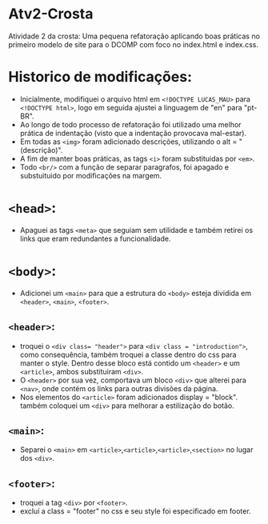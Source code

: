 # Atv2-Crosta
Atividade 2 da crosta: Uma pequena refatoração aplicando boas práticas no primeiro modelo de site para o DCOMP com foco no index.html e index.css.


# Historico de modificações:
- Inicialmente, modifiquei o arquivo html em `<!DOCTYPE LUCAS_MAU>` para `<!DOCTYPE html>`, logo em seguida ajustei a linguagem de "en" para "pt-BR".
- Ao longo de todo processo de refatoração foi utilizado uma melhor prática de indentação (visto que a indentação provocava mal-estar).
- Em todas as `<img>` foram adicionado descrições, utilizando o alt = "(descrição)".
- A fim de manter boas práticas, as tags `<i>` foram substituidas por `<em>`.
- Todo `<br/>` com a função de separar paragrafos, foi apagado e substuituido por modificações na margem.
# `<head>`:
- Apaguei as tags `<meta>` que seguiam sem utilidade e também retirei os links que eram redundantes a funcionalidade.
# `<body>`:
- Adicionei um `<main>` para que a estrutura do `<body>` esteja dividida em `<header>`, `<main>`, `<footer>`.
## `<header>`:
- troquei o `<div class= "header">` para `<div class = "introduction">`, como consequência, também troquei a classe dentro do css para manter o style. Dentro desse bloco está contido um `<header>` e um `<article>`, ambos substituiram `<div>`.
- O `<header>` por sua vez, comportava um bloco `<div>` que alterei para `<nav>`, onde contém os links para outras divisões da página.
- Nos elementos do `<article>` foram adicionados display = "block". também coloquei um `<div>` para melhorar a estilização do botão.
## `<main>`:
- Separei o `<main>` em `<article>`,`<article>`,`<article>`,`<section>` no lugar dos `<div>`.
## `<footer>`:
- troquei a tag `<div>` por `<footer>`.
- excluí a class = "footer" no css e seu style foi especificado em footer.
